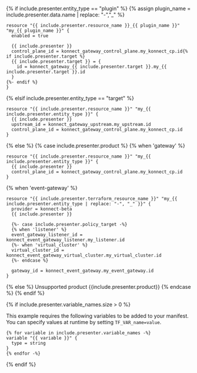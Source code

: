 {% if include.presenter.entity_type == "plugin" %}
{% assign plugin_name = include.presenter.data.name | replace: "-","_" %}
```hcl
resource "{{ include.presenter.resource_name }}_{{ plugin_name }}" "my_{{ plugin_name }}" {
  enabled = true

  {{ include.presenter }}
  control_plane_id = konnect_gateway_control_plane.my_konnect_cp.id{% if include.presenter.target %}
  {{ include.presenter.target }} = {
    id = konnect_gateway_{{ include.presenter.target }}.my_{{ include.presenter.target }}.id
  }
{%- endif %}
}
```
{% elsif include.presenter.entity_type == "target" %}
```hcl
resource "{{ include.presenter.resource_name }}" "my_{{ include.presenter.entity_type }}" {
  {{ include.presenter }}
  upstream_id = konnect_gateway_upstream.my_upstream.id
  control_plane_id = konnect_gateway_control_plane.my_konnect_cp.id
}
```
{% else %}
{% case include.presenter.product %}
{% when 'gateway' %}
```hcl
resource "{{ include.presenter.resource_name }}" "my_{{ include.presenter.entity_type }}" {
  {{ include.presenter }}
  control_plane_id = konnect_gateway_control_plane.my_konnect_cp.id
}
```
{% when 'event-gateway' %}
```hcl
resource "{{ include.presenter.terraform_resource_name }}" "my_{{ include.presenter.entity_type | replace: "-", "_" }}" {
  provider = konnect-beta
  {{ include.presenter }}

  {%- case include.presenter.policy_target -%}
  {% when 'listener' %}
  event_gateway_listener_id = konnect_event_gateway_listener.my_listener.id
  {%- when 'virtual_cluster' %}
  virtual_cluster_id = konnect_event_gateway_virtual_cluster.my_virtual_cluster.id
  {%- endcase %}

  gateway_id = konnect_event_gateway.my_event_gateway.id
}
```
{% else %}
Unsupported product {{include.presenter.product}}
{% endcase %}
{% endif %}

{% if include.presenter.variable_names.size > 0 %}

This example requires the following variables to be added to your manifest. You can specify values at runtime by setting `TF_VAR_name=value`.

```
{% for variable in include.presenter.variable_names -%}
variable "{{ variable }}" {
  type = string
}
{% endfor -%}
```
{% endif %}